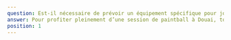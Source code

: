 ```yaml
---
question: Est-il nécessaire de prévoir un équipement spécifique pour jouer au paintball à Douai ?
answer: Pour profiter pleinement d’une session de paintball à Douai, tout le matériel indispensable est mis à disposition sur place. Les joueurs reçoivent masques, lanceurs et billes adaptés, garantissant sécurité et confort. Il est conseillé de venir habillé de façon confortable et résistante. Une combinaison de protection peut être proposée pour ceux qui souhaitent une protection supplémentaire.
position: 1
---
```

